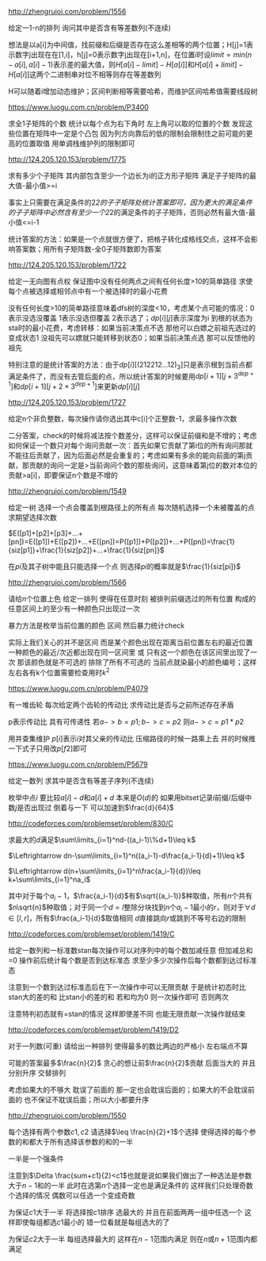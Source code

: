 http://zhengruioi.com/problem/1556

给定一1-n的排列 询问其中是否含有等差数列(不连续)

想法是以a[i]为中间值，找前缀和后缀是否存在这么差相等的两个位置；H[j]=1表示数字j出现在在[1,i]，h[j]=0表示数字j出现在[i+1,n]，在位置$i$时设$limit=min(n-a[i],a[i]-1)$表示差的最大值，则$H[a[i]-limit]-H[a[i]]$和$H[a[i]+limit]-H[a[i]]$这两个二进制串对位不相等则存在等差数列

H可以随着i增加动态维护；区间判断相等需要哈希，而维护区间哈希值需要线段树



https://www.luogu.com.cn/problem/P3400

求全1子矩阵的个数
统计以每个点为右下角时 左上角可以取的位置的个数 发现这些位置在矩阵中一定是个凸包 因为列方向靠后的低的限制会限制住之前可能的更高的位置取值 用单调栈维护列的限制即可



http://124.205.120.153/problem/1775

求有多少个子矩阵 其内部包含至少一个边长为i的正方形子矩阵 满足子子矩阵的最大值-最小值>=i

事实上只需要在满足条件的2*2的子子矩阵处统计答案即可，因为更大的满足条件的子子矩阵中必然含有至少一个2*2的满足条件的子子矩阵，否则必然有最大值-最小值<=i-1

统计答案的方法：如果是一个点就很方便了，把格子转化成格线交点，这样不会影响答案数；用所有子矩阵数-全0子矩阵数即为答案



http://124.205.120.153/problem/1722

给定一无向图有点权 保证图中没有任何两点之间有任何长度>10的简单路径 求使每个点被选择或相邻点中有一个被选择时的最小花费

没有任何长度>10的简单路径意味着dfs树的深度<10，考虑某个点可能的情况：0表示没选没覆盖 1表示没选但覆盖 2表示选了；$dp[i][j]$表示深度为i 到根的状态为sta时的最小花费，考虑转移：如果当前决策点不选 那他可以白嫖之前祖先选过的变成状态1 没祖先可以嫖就只能转移到状态0；如果当前决策点选 那可以反馈他的祖先

特别注意的是统计答案的方法：由于$dp[i][(212212...12)_3]$只是表示根到当前点都满足条件了，而没有去管后面的点，所以统计答案的时候要用$dp[i+1][j+3^{dep+1}]$和$dp[i+1][j+2\times 3^{dep+1}]$来更新$dp[i][j]$



http://124.205.120.153/problem/1727

给定n个非负整数，每次操作请你选出其中c[i]个正整数-1，求最多操作次数

二分答案，check的时候将减法按个数差分，这样可以保证前缀和是不增的；考虑如何保证一个数只对每个询问贡献一次：首先如果它贡献了第i位的所有询问那就不能往后贡献了，因为后面必然是会重复的；考虑如果有多余的能向前面的第j贡献，那贡献的询问一定是>当前询问个数的那些询问，这意味着第j位的数对本位的贡献>a[i]，即要保证n个数是不增的



http://zhengruioi.com/problem/1549

给定一树 选择一个点会覆盖到根路径上的所有点 每次随机选择一个未被覆盖的点 求期望选择次数

$E([p1]+[p2]+[p3]+...+[pn])=E([p1])+E([p2])+...+E([pn])=P([p1])+P([p2])+...+P([pn])=\frac{1}{siz[p1]}+\frac{1}{siz[p2]}+...+\frac{1}{siz[pn]}$

在$pi$及其子树中能且只能选择一个点 则选择$pi$的概率就是$\frac{1}{siz[pi]}$



http://zhengruioi.com/problem/1566

请给$n$个位置上色 给定一排列 使得在任意时刻 被排列前缀选过的所有位置 构成的任意区间上的至少有一种颜色只出现过一次

暴力方法是枚举当前位置的颜色 区间 然后暴力统计check

实际上我们关心的并不是区间 而是某个颜色出现在距离当前位置左右的最近位置 一种颜色的最近/次近都出现在同一区间里 或 只有这一个颜色在该区间里出现了一次 那该颜色就是不可选的 排除了所有不可选的 当前点就染最小的颜色编号；这样左右各有k个位置需要检查用时$k^2$



https://www.luogu.com.cn/problem/P4079

有一堆齿轮 每次给定两个齿轮的传动比 求传动比是否与之前所述存在矛盾

p表示传动比 具有可传递性 若$a->b=p1;b->c=p2$ 则$a->c=p1*p2$

用并查集维护 $p[i]$表示$i$对其父亲的传动比 压缩路径的时候一路乘上去 并的时候推一下式子只用改$p[f2]$即可



https://www.luogu.com.cn/problem/P5679

给定一数列 求其中是否含有等差子序列(不连续)

枚举中点$i$ 要比较$a[i]-d$和$a[i]+d$ 本来是$O(d)$的 如果用bitset记录$i$前缀/后缀中数$j$是否出现过 倒着与一下 可以加速到$\frac{d}{64}$



http://codeforces.com/problemset/problem/830/C

求最大的$d$满足$\sum\limits_{i=1}^nd-((a_i-1)\%d+1)\leq k$

$\Leftrightarrow dn-\sum\limits_{i=1}^n((a_i-1)-d\frac{a_i-1}{d}+1)\leq k$

$\Leftrightarrow d(n+\sum\limits_{i=1}^n\frac{a_i-1}{d})\leq k+\sum\limits_{i=1}^na_i$

其中对于每个$a_i-1$，$\frac{a_i-1}{d}$有$\sqrt{(a_i-1)}$种取值，所有$n$个共有$n\sqrt{n}$种取值；对于同一个$d=l$整除分块找到$n$个$a_i-1$最小的$r$，则对于$\forall d\in[l,r]$，所有$\frac{a_i-1}{d}$取值相同 $d$直接跳向$r$或跳到不等号右边的限制



http://codeforces.com/problemset/problem/1419/C

给定一数列和一标准数stan每次操作可以对序列中的每个数加减任意 但加减总和=0 操作前后统计每个数是否到达标准态 求至少多少次操作后每个数都到达过标准态

注意到一个数到达过标准态后在下一次操作中可以无限贡献 于是统计初态时比stan大的差的和 比stan小的差的和 若和均为0 则一次操作即可 否则两次

注意特判初态就有=stan的情况 这样即使差不同 也能无限贡献一次操作就结束



http://codeforces.com/problemset/problem/1419/D2

对于一列数(可重) 请给出一种排列 使得最多的数比两边的严格小 左右端点不算

可能的答案最多$\frac{n}{2}$ 贪心的想让前$\frac{n}{2}$贡献 后面当大的 并且分别升序 交替排列

考虑如果大的不够大 耽误了前面的 那一定也会耽误后面的；如果大的不会耽误前面的 也不保证不耽误后面；所以大小都要升序



http://zhengruioi.com/problem/1550

每个选择有两个参数$c1,c2$ 请选择$\leq \frac{n}{2}+1$个选择 使得选择的每个参数的和都大于所有选择该参数的和的一半

一半是一个强条件

注意到$\Delta \frac{sum+c1}{2}<c1$也就是说如果我们做出了一种选法是参数大于$n-1$和的一半 此时在选第$n$个选择一定也是满足条件的 这样我们只处理奇数个选择的情况 偶数可以任选一个变成奇数

为保证$c1$大于一半 将选择按$c1$排序 选最大的 并且在前面两两一组中任选一个 这样即使每组都选$c1$最小的 错一位看就是每组选大的了

为保证$c2$大于一半 每组选择最大的 这样在$n-1$范围内满足 则在$n$或$n+1$范围内都满足



